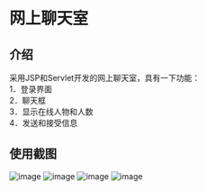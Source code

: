 ﻿# 网上聊天室
 ## 介绍
  采用JSP和Servlet开发的网上聊天室，具有一下功能：  
  1．登录界面  
  2．聊天框  
  3．显示在线人物和人数  
  4．发送和接受信息   
 ## 使用截图
 ![image](https://user-images.githubusercontent.com/72289672/158196120-cb52f778-d867-4370-aacd-8c54879c0a51.png)
![image](https://user-images.githubusercontent.com/72289672/158196134-0f733667-6cd2-407a-b1df-efa9de270aa1.png)
![image](https://user-images.githubusercontent.com/72289672/158196160-33435f89-842d-49fd-ba34-4ed4e4e84e48.png)
![image](https://user-images.githubusercontent.com/72289672/158196199-d0cd7946-b2ea-40c3-8a29-574aab7834a6.png)


